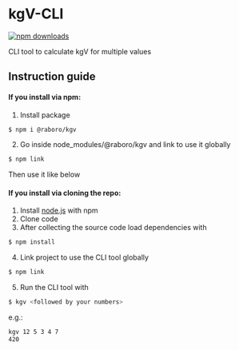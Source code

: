 # kgV-CLI

[![npm downloads](https://img.shields.io/npm/dt/@raboro/kgv.svg)](https://www.npmjs.com/package/@raboro/kgv)


CLI tool to calculate kgV for multiple values

## Instruction guide

#### If you install via npm:
1. Install package
````bash
$ npm i @raboro/kgv
````
2. Go inside node_modules/@raboro/kgv and link to use it globally
````bash
$ npm link
````
Then use it like below

#### If you install via cloning the repo:

1. Install [node.js](https://nodejs.org/en/download/) with npm
2. Clone code
3. After collecting the source code load dependencies with
```bash
$ npm install
```

4. Link project to use the CLI tool globally
````bash
$ npm link
````

5. Run the CLI tool with
````bash
$ kgv <followed by your numbers>
````

e.g.:
````bash
kgv 12 5 3 4 7 
420
````
